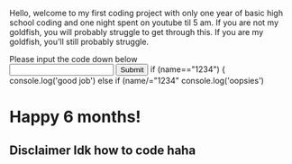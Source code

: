 Hello, welcome to my first coding project with only one year of basic high school coding and one night spent on youtube til 5 am. If you are not my goldfish, you will probably struggle to get through this. If you are my goldfish, you'll still probably struggle.
<br>
<body>
Please input the code down below
<form class="passform"> 
    <input type="text" name="input_field">
              <input type="submit">
    if (name=="1234") {
        console.log('good job')
    else if (name/="1234"
        console.log('oopsies')
        
        
</form>
    
<h1> Happy 6 months!</h1>
<h2> Disclaimer Idk how to code haha</h2>
 </body>
